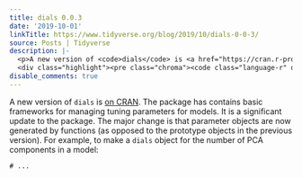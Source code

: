 ```yaml
---
title: dials 0.0.3
date: '2019-10-01'
linkTitle: https://www.tidyverse.org/blog/2019/10/dials-0-0-3/
source: Posts | Tidyverse
description: |-
  <p>A new version of <code>dials</code> is <a href="https://cran.r-project.org/package=dials" target="_blank" rel="noopener">on CRAN</a>. The package has contains basic frameworks for managing tuning parameters for models. It is a significant update to the package. The major change is that parameter objects are now generated by functions (as opposed to the prototype objects in the previous version). For example, to make a <code>dials</code> object for the number of PCA components in a model:</p>
  <div class="highlight"><pre class="chroma"><code class="language-r" data-lang="r"><span class="c1"># ...
disable_comments: true
---
```

<p>A new version of <code>dials</code> is <a href="https://cran.r-project.org/package=dials" target="_blank" rel="noopener">on CRAN</a>. The package has contains basic frameworks for managing tuning parameters for models. It is a significant update to the package. The major change is that parameter objects are now generated by functions (as opposed to the prototype objects in the previous version). For example, to make a <code>dials</code> object for the number of PCA components in a model:</p>
<div class="highlight"><pre class="chroma"><code class="language-r" data-lang="r"><span class="c1"># ...